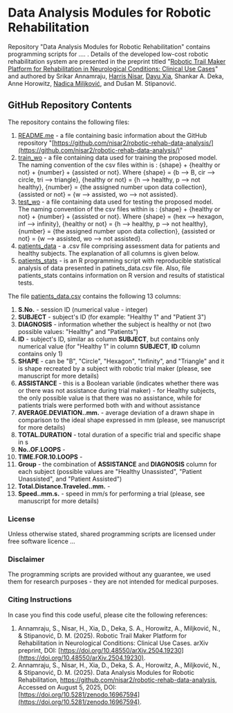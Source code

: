 # Data Analysis Modules for Robotic Rehabilitation
Repository "Data Analysis Modules for Robotic Rehabilitation" contains programming scripts for .... . Details of the developed low-cost robotic rehabilitation system are presented in the preprint titled "[Robotic Trail Maker Platform for Rehabilitation in Neurological Conditions: Clinical Use Cases](https://arxiv.org/pdf/2504.19230)" and authored by Srikar Annamraju, [Harris Nisar](https://github.com/nisar2), [Dayu Xia](https://github.com/dyxia1241), Shankar A. Deka, Anne Horowitz, [Nadica Miljković](https://github.com/NadicaSm/), and Dušan M. Stipanović.

## GitHub Repository Contents
The repository contains the following files:

1) [README.me](https://github.com/nisar2/robotic-rehab-data-analysis/blob/main/README.md) - a file containing basic information about the GitHub repository "[https://github.com/nisar2/robotic-rehab-data-analysis/](https://github.com/nisar2/robotic-rehab-data-analysis/)"
2) [train_wo](https://github.com/nisar2/robotic-rehab-data-analysis/tree/main/train_wo) - a file containing data used for training the proposed model. The naming convention of the csv files within is : {shape} + {healthy or not} + {number} + {assisted or not}. Where {shape} = {b --> B, cir --> circle, tri --> triangle}, {healthy or not} = {h --> healthy, p --> not healthy}, {number} = {the assigned number upon data collection}, {assisted or not} = {w --> assisted, wo --> not assisted}.
3) [test_wo](https://github.com/nisar2/robotic-rehab-data-analysis/tree/main/test_wo) - a file containing data used for testing the proposed model. The naming convention of the csv files within is : {shape} + {healthy or not} + {number} + {assisted or not}. Where {shape} = {hex --> hexagon, inf --> infinity}, {healthy or not} = {h --> healthy, p --> not healthy}, {number} = {the assigned number upon data collection}, {assisted or not} = {w --> assisted, wo --> not assisted}.
4) [patients_data](https://github.com/nisar2/robotic-rehab-data-analysis/blob/main/patients_data.csv) - a .csv file comprising assessment data for patients and healthy subjects. The explanation of all columns is given below.
5) [patients_stats](https://github.com/nisar2/robotic-rehab-data-analysis/blob/main/patients_stats.R) - is an R programming script with reproducible statistical analysis of data presented in patinets_data.csv file. Also, file patients_stats contains information on R version and results of statistical tests.

The file [patients_data.csv](https://github.com/nisar2/robotic-rehab-data-analysis/blob/main/patients_data.csv) contains the following 13 columns:
1) **S.No.** - session ID (numerical value - integer)
2) **SUBJECT** - subject's ID (for example: "Healthy 1" and "Patient 3")
3) **DIAGNOSIS** - information whether the subject is healthy or not (two possible values: "Healthy" and "Patients")
4) **ID** - subject's ID, similar as column **SUBJECT**, but contains only numerical value (for "Healthy 1" in column **SUBJECT**, **ID** column contains only 1)
5) **SHAPE** - can be "B", "Circle", "Hexagon", "Infinity", and "Triangle" and it is shape recreated by a subject with robotic trial maker (please, see manuscript for more details)
6) **ASSISTANCE** - this is a Boolean variable (indicates whether there was or there was not assistance during trial maker) - for Healthy subjects, the only possible value is that there was no assistance, while for patients trials were performed both with and without assistance
7) **AVERAGE.DEVIATION..mm.** - average deviation of a drawn shape in comparison to the ideal shape expressed in mm (please, see manuscript for more details)
8) **TOTAL.DURATION** - total duration of a specific trial and specific shape in s
9) **No..OF.LOOPS** -
10) **TIME.FOR.10.LOOPS** -
11) **Group** - the combination of **ASSISTANCE** and **DIAGNOSIS** column for each subject (possible values are "Healthy Unassisted", "Patient Unassisted", and "Patient Assisted")
12) **Total.Distance.Traveled..mm.** - 
13) **Speed..mm.s.** - speed in mm/s for performing a trial (please, see manuscript for more details)

### License
Unless otherwise stated, shared programming scripts are licensed under free software licence ...

### Disclaimer
The programming scripts are provided without any guarantee, we used them for research purposes - they are not intended for medical purposes.

### Citing Instructions
In case you find this code useful, please cite the following references:
1) Annamraju, S., Nisar, H., Xia, D., Deka, S. A., Horowitz, A., Miljković, N., & Stipanović, D. M. (2025). Robotic Trail Maker Platform for Rehabilitation in Neurological Conditions: Clinical Use Cases. arXiv preprint, DOI: [https://doi.org/10.48550/arXiv.2504.19230](https://doi.org/10.48550/arXiv.2504.19230).
2) Annamraju, S., Nisar, H., Xia, D., Deka, S. A., Horowitz, A., Miljković, N., & Stipanović, D. M. (2025). Data Analysis Modules for Robotic Rehabilitation, https://github.com/nisar2/robotic-rehab-data-analysis, Accessed on August 5, 2025, DOI: [https://doi.org/10.5281/zenodo.16967594](https://doi.org/10.5281/zenodo.16967594).
